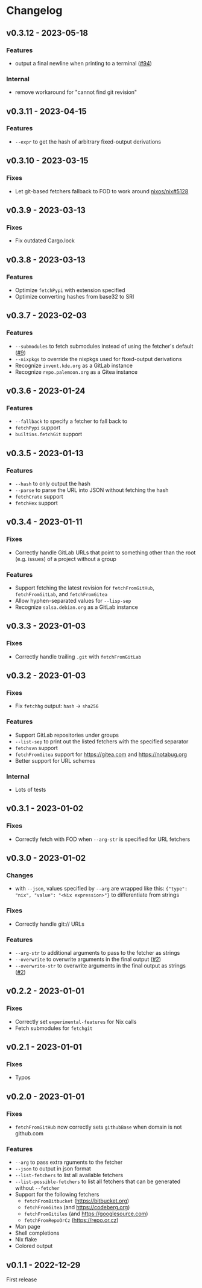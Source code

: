 # Changelog

## v0.3.12 - 2023-05-18

### Features

- output a final newline when printing to a terminal ([#94](https://github.com/nix-community/nurl/issues/94))

### Internal

- remove workaround for "cannot find git revision"

## v0.3.11 - 2023-04-15

### Features

- `--expr` to get the hash of arbitrary fixed-output derivations

## v0.3.10 - 2023-03-15

### Fixes

- Let git-based fetchers fallback to FOD to work around [nixos/nix#5128](https://github.com/nixos/nix/issues/5128)

## v0.3.9 - 2023-03-13

### Fixes

- Fix outdated Cargo.lock

## v0.3.8 - 2023-03-13

### Features

- Optimize `fetchPypi` with extension specified
- Optimize converting hashes from base32 to SRI

## v0.3.7 - 2023-02-03

### Features

- `--submodules` to fetch submodules instead of using the fetcher's default ([#9](https://github.com/nix-community/nurl/issues/9))
- `--nixpkgs` to override the nixpkgs used for fixed-output derivations
- Recognize `invent.kde.org` as a GitLab instance
- Recognize `repo.palemoon.org` as a Gitea instance

## v0.3.6 - 2023-01-24

### Features

- `--fallback` to specify a fetcher to fall back to
- `fetchPypi` support
- `builtins.fetchGit` support

## v0.3.5 - 2023-01-13

### Features

- `--hash` to only output the hash
- `--parse` to parse the URL into JSON without fetching the hash
- `fetchCrate` support
- `fetchHex` support

## v0.3.4 - 2023-01-11

### Fixes

- Correctly handle GitLab URLs that point to something other than the root (e.g. issues) of a project without a group

### Features

- Support fetching the latest revision for `fetchFromGitHub`, `fetchFromGitLab`, and `fetchFromGitea`
- Allow hyphen-separated values for `--lisp-sep`
- Recognize `salsa.debian.org` as a GitLab instance

## v0.3.3 - 2023-01-03

### Fixes

- Correctly handle trailing `.git` with `fetchFromGitLab`

## v0.3.2 - 2023-01-03

### Fixes

- Fix `fetchhg` output: `hash` -> `sha256`

### Features

- Support GitLab repositories under groups
- `--list-sep` to print out the listed fetchers with the specified separator
- `fetchsvn` support
- `fetchFromGitea` support for <https://gitea.com> and <https://notabug.org>
- Better support for URL schemes

### Internal

- Lots of tests

## v0.3.1 - 2023-01-02

### Fixes

- Correctly fetch with FOD when `--arg-str` is specified for URL fetchers

## v0.3.0 - 2023-01-02

### Changes

- with `--json`, values specified by `--arg` are wrapped like this: `{"type": "nix", "value": "<Nix expression>"}` to differentiate from strings

### Fixes

- Correctly handle git:// URLs

### Features

- `--arg-str` to additional arguments to pass to the fetcher as strings
- `--overwrite` to overwrite arguments in the final output ([#2](https://github.com/nix-community/nurl/issues/2))
- `--overwrite-str` to overwrite arguments in the final output as strings ([#2](https://github.com/nix-community/nurl/issues/2))

## v0.2.2 - 2023-01-01

### Fixes

- Correctly set `experimental-features` for Nix calls
- Fetch submodules for `fetchgit`

## v0.2.1 - 2023-01-01

### Fixes

- Typos

## v0.2.0 - 2023-01-01

### Fixes

- `fetchFromGitHub` now correctly sets `githubBase` when domain is not github.com

### Features

- `--arg` to pass extra rguments to the fetcher
- `--json` to output in json format
- `--list-fetchers` to list all available fetchers
- `--list-possible-fetchers` to list all fetchers that can be generated without `--fetcher`
- Support for the following fetchers
  - `fetchFromBitbucket` (<https://bitbucket.org>)
  - `fetchFromGitea` (and <https://codeberg.org>)
  - `fetchFromGitiles` (and <https://googlesource.com>)
  - `fetchFromRepoOrCz` (<https://repo.or.cz>)
- Man page
- Shell completions
- Nix flake
- Colored output

## v0.1.1 - 2022-12-29

First release
